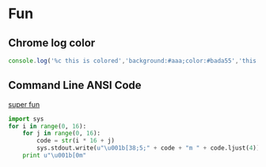 # Fun

## Chrome log color
```javascript
console.log('%c this is colored','background:#aaa;color:#bada55','this is not colored');
```

## Command Line ANSI Code
[super fun](http://www.lihaoyi.com/post/BuildyourownCommandLinewithANSIescapecodes.html#256-colors)
```python
import sys
for i in range(0, 16):
    for j in range(0, 16):
        code = str(i * 16 + j)
        sys.stdout.write(u"\u001b[38;5;" + code + "m " + code.ljust(4))
    print u"\u001b[0m"
```